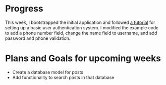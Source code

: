 # Progress
This week, I bootstrapped the initial application and followed
[a tutorial](https://www.digitalocean.com/community/tutorials/how-to-add-authentication-to-your-app-with-flask-login)
for setting up a basic user authentication system. I modified the example code to add
a phone number field, change the name field to username, and add password and phone validation.

# Plans and Goals for upcoming weeks
- Create a database model for posts
- Add functionality to search posts in that database
